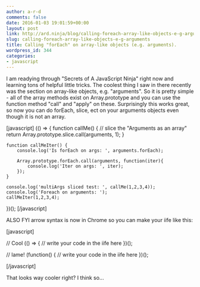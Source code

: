 ```yaml
---
author: a-r-d
comments: false
date: 2016-01-03 19:01:59+00:00
layout: post
link: http://ard.ninja/blog/calling-foreach-array-like-objects-e-g-arguments/
slug: calling-foreach-array-like-objects-e-g-arguments
title: Calling "forEach" on array-like objects (e.g. arguments).
wordpress_id: 344
categories:
- javascript
---
```


I am readying through "Secrets of A JavaScript Ninja" right now and learning tons of helpful little tricks. The coolest thing I saw in there recently was the section on array-like objects, e.g. "arguments". So it is pretty simple - all of the array methods exist on Array.prototype and you can use the function method "call" and "apply" on these. Surprisingly this works great, so now you can do forEach, slice, ect on your arguments objects even though it is not an array.

[javascript]
(() => {
	function callMe() {
		// slice the "Arguments as an array"
		return Array.prototype.slice.call(arguments, 1);
	}

	function callMeIter() {
		console.log('Is forEach on args: ', arguments.forEach);

		Array.prototype.forEach.call(arguments, function(iter){
			console.log('Iter on args: ', iter);
		});
	}

	console.log('multiArgs sliced test: ', callMe(1,2,3,4));
	console.log('Foreach on arguments: ');
	callMeIter(1,2,3,4);
})();
[/javascript]


ALSO FYI arrow syntax is now in Chrome so you can make your iife like this:

[javascript]

// Cool 
(() => {
    // write your code in the iife here
})();

// lame!
(function() {
    // write your code in the iife here
})();


[/javascript]

That looks way cooler right? I think so...
